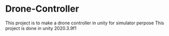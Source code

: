 # Drone-Controller
This project is to make a drone controller in unity for simulator perpose
This project is done in unity 2020.3.9f1